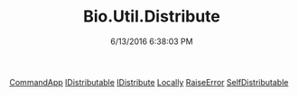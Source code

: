 ﻿---
title: Bio.Util.Distribute
date: 6/13/2016 6:38:03 PM
---

[CommandApp](T-Bio.Util.Distribute.CommandApp.html)
[IDistributable](T-Bio.Util.Distribute.IDistributable.html)
[IDistribute](T-Bio.Util.Distribute.IDistribute.html)
[Locally](T-Bio.Util.Distribute.Locally.html)
[RaiseError](T-Bio.Util.Distribute.RaiseError.html)
[SelfDistributable](T-Bio.Util.Distribute.SelfDistributable.html)

